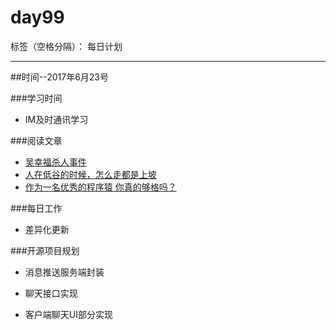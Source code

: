 # day99

标签（空格分隔）： 每日计划

---
##时间--2017年6月23号

###学习时间<br>
* IM及时通讯学习

###阅读文章<br>
* [吴幸福杀人事件][1]
* [人在低谷的时候，怎么走都是上坡][2]
* [作为一名优秀的程序猿 你真的够格吗？][3]


###每日工作<br>
* 差异化更新

###开源项目规划
* 消息推送服务端封装
* 聊天接口实现
* 客户端聊天UI部分实现


  [1]: http://www.jianshu.com/p/8489cdc8141e
  [2]: http://www.jianshu.com/p/b25c3797bb6f
  [3]: https://mp.weixin.qq.com/s?__biz=MzA3MjgwNDIzNQ==&mid=2651941182&idx=1&sn=cf6335b1600f3fd7fc2ace6a0ec3c813&chksm=84fd7bdab38af2cc60eed458832bfd2ce17245ded20c5ee7c9dadd02992c7ffad8086cf5b65d&mpshare=1&scene=1&srcid=0623BAAF8spg2aYnKik0iBN1&key=2872d7939faa95a47665dd6bc7f145b470fb2bbee91de42afe2371b8eb4a0193422587e7f8ef350ee9ec17f72efb70c030df45df4a473059b017fd6ecd100da73a2e91f627b03ffc82e3eac515894dc0&ascene=0&uin=ODgyMjAxODAx&devicetype=iMac%20MacBookPro12,1%20OSX%20OSX%2010.12.4%20build%2816E195%29&version=12020110&nettype=WIFI&fontScale=100&pass_ticket=W1JIw39xvkNVLeBYKY/ZbIJ19U%2bzXBq5moYnXjaQRKtoGhlzXTFh9QmFv0b2VR1X

